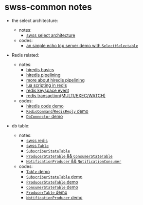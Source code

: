 # swss-common notes

* the select architecture:
    * notes:
        * [swss select architecture](https://github.com/lolyu/aoi/blob/master/sonic/sonic-swss-common/swss_common_select.md)
    * codes:
        * [an simple echo tcp server demo with `Select`/`Selectable`](https://github.com/lolyu/aoi/blob/master/sonic/sonic-swss-common/codes/tcp_echo_server_with_selectable_demo.cpp)

* Redis related:
    * notes:
        * [hiredis basics](https://github.com/lolyu/aoi/blob/master/sonic/sonic-swss-common/hi_hiredis.md)
        * [hiredis pipelining](https://programmer.group/hiredis-realizes-redis-pipeline.html)
        * [more about hiredis pipelining](https://github.com/lolyu/aoi/blob/master/sonic/sonic-swss-common/hiredis_pipelining.md)
        * [lua scripting in redis](https://github.com/lolyu/aoi/tree/master/sonic/sonic-swss-common)
        * [redis keyspace event](https://github.com/lolyu/aoi/blob/master/sonic/sonic-swss-common/redis_keyspace_events.md)
        * [redis transaction(MULTI/EXEC/WATCH)](https://github.com/lolyu/aoi/blob/master/sonic/sonic-swss-common/redis_transaction.md)
    * codes:
        * [hiredis code demo](https://github.com/lolyu/aoi/blob/master/redis/hiredis/redis_basics.cpp)
        * [`RedisCommand`/`RedisReply` demo](https://github.com/lolyu/aoi/blob/master/sonic/sonic-swss-common/codes/format_redis_command.cpp)
        * [`DbConnector` demo](https://github.com/lolyu/aoi/blob/master/sonic/sonic-swss-common/codes/dbconnector_demo.cpp)

* db table:
    * notes:
        * [swss redis](https://github.com/lolyu/aoi/blob/master/sonic/sonic-swss-common/swss_common_redis.md)
        * [swss `Table`](https://github.com/lolyu/aoi/blob/master/sonic/sonic-swss-common/swss_common_table.md)
        * [`SubscriberStateTable`](https://github.com/lolyu/aoi/blob/master/sonic/sonic-swss-common/swss_common_subscriberstatetable.md)
        * [`ProducerStateTable` && `ConsumerStateTable`](https://github.com/lolyu/aoi/blob/master/sonic/sonic-swss-common/producerstatetable_and_consumerstatetable.md)
        * [`NotificationProducer` && `NotificationConsumer`](https://github.com/lolyu/aoi/blob/master/sonic/sonic-swss-common/swss_common_notificationproducer_and_notificationconsumer.md)
    * codes:
        * [`Table` demo](https://github.com/lolyu/aoi/edit/master/sonic/sonic-swss-common/table_demo.cpp)
        * [`SubscriberStateTable` demo](https://github.com/lolyu/aoi/blob/master/sonic/sonic-swss-common/codes/subscriberstatetable_demo.cpp)
        * [`ProducerStateTable` demo](https://github.com/lolyu/aoi/blob/master/sonic/sonic-swss-common/codes/producerstatetable_demo.cpp)
        * [`ConsumerStateTable` demo](https://github.com/lolyu/aoi/blob/master/sonic/sonic-swss-common/codes/consumerstatetable_demo.cpp)
        * [`ProducerTable` demo](https://github.com/lolyu/aoi/blob/master/sonic/sonic-swss-common/codes/producertable_demo.cpp)
        * [`NotificationProducer` demo](https://github.com/lolyu/aoi/blob/master/sonic/sonic-swss-common/codes/notificationproducer_demo.cpp)
         
